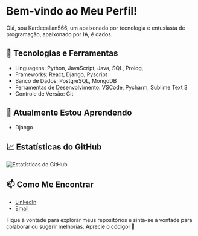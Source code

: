 # Bem-vindo ao Meu Perfil! 

Olá, sou Kardecallan566, um apaixonado por tecnologia e entusiasta de programação, apaixonado por IA, é dados.

## 🔧 Tecnologias e Ferramentas

- Linguagens: Python, JavaScript, Java, SQL, Prolog, 
- Frameworks: React, Django, Pyscript
- Banco de Dados: PostgreSQL, MongoDB
- Ferramentas de Desenvolvimento: VSCode, Pycharm, Sublime Text 3
- Controle de Versão: Git

## 🌱 Atualmente Estou Aprendendo

- Django

## 📈 Estatísticas do GitHub

![Estatísticas do GitHub](https://github-readme-stats.vercel.app/api?username=kardecallan566&show_icons=true&count_private=true&hide=prs&theme=radical)

## 📫 Como Me Encontrar

- [LinkedIn](https://www.linkedin.com/in/kardecallan56/)
- [Email](mailto:kardecallan56@gmail.com)

Fique à vontade para explorar meus repositórios e sinta-se à vontade para colaborar ou sugerir melhorias. Aprecie o código! 🚀

<!---
kardecallan566/kardecallan566 is a ✨ special ✨ repository because its `README.md` (this file) appears on your GitHub profile.
You can click the Preview link to take a look at your changes.
--->
